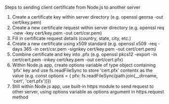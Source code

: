 Steps to sending client certificate from Node.js to another server

1. Create a certificate key within server directory (e.g. openssl genrsa -out cert/key.pem)
2. Create a new certificate request within server directory (e.g. openssl req -new -key cert/key.pem -out cert/csr.pem)
3. Fill in certificate request details (country, state, city, etc.)
4. Create a new certificate using x509 standard (e.g. openssl x509 -req -days 365 -in cert/csr.pem -signkey cert/key.pem -out cert/cert.pem)
5. Combine certificate and key into .pfx (e.g. openssl pkcs12 -export -in cert/cert.pem -inkey cert/key.pem -out cert/cert.pfx)
6. Within Node.js app, create options variable of type object containing 'pfx' key and use fs.readFileSync to store 'cert.pfx' contentx as the value (e.g. const options = { pfx: fs.readFileSync(path.join(\_\_dirname, 'cert', 'cert.pfx'))})
7. Still within Node.js app, use built-in https module to send request to other server, using options variable as options argument in https.request method
